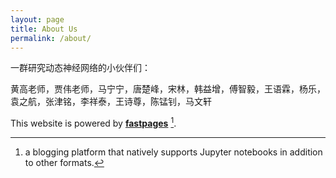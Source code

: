 ```yaml
---
layout: page
title: About Us
permalink: /about/
---
```



一群研究动态神经网络的小伙伴们：

黄高老师，贾伟老师，马宁宁，唐楚峰，宋林，韩益增，傅智毅，王语霖，杨乐，袁之航，张津铭，李祥泰，王诗尊，陈锰钊，马文轩




This website is powered by **[fastpages](https://github.com/fastai/fastpages)** [^1].

[^1]:a blogging platform that natively supports Jupyter notebooks in addition to other formats.
